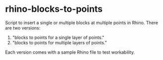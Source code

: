 # rhino-blocks-to-points
Script to insert a single or multiple blocks at multiple points in Rhino. 
There are two versions:

1. "blocks to points for a single layer of points."
2. "blocks to points for multiple layers of points."

Each version comes with a sample Rhino file to test workability.
